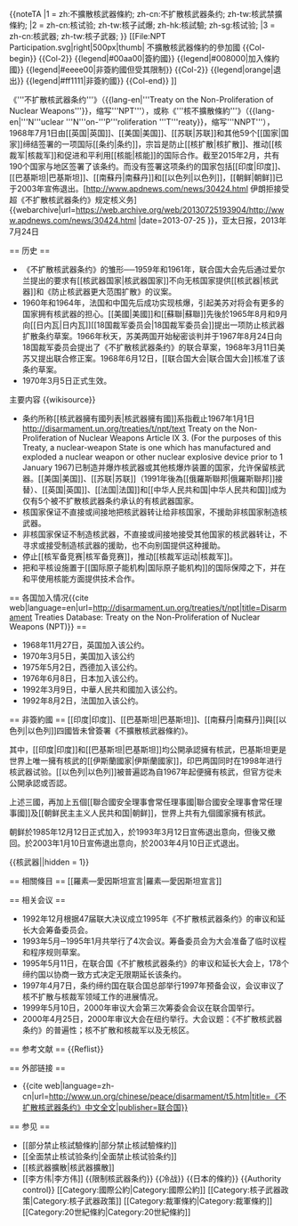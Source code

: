 {{noteTA
|1 = zh:不擴散核武器條約; zh-cn:不扩散核武器条约; zh-tw:核武禁擴條約;
|2 = zh-cn:核试验; zh-tw:核子試爆; zh-hk:核試驗; zh-sg:核试验;
|3 = zh-cn:核武器; zh-tw:核子武器;
}}
[[File:NPT Participation.svg|right|500px|thumb|
不擴散核武器條約的參加國
{{Col-begin}}
{{Col-2}}
{{legend|#00aa00|簽約國}}
{{legend|#008000|加入條約國}}
{{legend|#eeee00|非簽約國但受其限制}}
{{Col-2}}
{{legend|orange|退出}}
{{legend|#ff1111|非簽約國}}
{{Col-end}}
]]

《'''不扩散核武器条约'''》（{{lang-en|'''Treaty on the Non-Proliferation of Nuclear Weapons'''}}，缩写'''NPT'''），或称《'''核不擴散條約'''》（{{lang-en|'''N'''uclear '''N'''on-'''P'''roliferation '''T'''reaty}}，缩写'''NNPT'''），1968年7月1日由[[英国|英国]]、[[美国|美国]]、[[苏联|苏联]]和其他59个[[国家|国家]]缔结签署的一项国际[[条约|条约]]，宗旨是防止[[核扩散|核扩散]]、推动[[核裁军|核裁军]]和促进和平利用[[核能|核能]]的国际合作。截至2015年2月，共有190个国家与地区签署了该条约。而没有签署这项条约的国家包括[[印度|印度]]、[[巴基斯坦|巴基斯坦]]、[[南蘇丹|南蘇丹]]和[[以色列|以色列]]，[[朝鲜|朝鲜]]已于2003年宣佈退出。<ref>[http://www.apdnews.com/news/30424.html 伊朗拒接受超《不扩散核武器条约》规定核义务] {{webarchive|url=https://web.archive.org/web/20130725193904/http://www.apdnews.com/news/30424.html |date=2013-07-25 }}，亚太日报，2013年7月24日</ref>

== 历史 ==
* 《不扩散核武器条约》的雏形──1959年和1961年，联合国大会先后通过爱尔兰提出的要求有[[核武器国家|核武器国家]]不向无核国家提供[[核武器|核武器]]和《防止核武器更大范围扩散》的议案。
* 1960年和1964年，法国和中国先后成功实现核爆，引起美苏对将会有更多的国家拥有核武器的担心。[[美國|美國]]和[[蘇聯|蘇聯]]先後於1965年8月和9月向[[日内瓦|日内瓦]][[18国裁军委员会|18国裁军委员会]]提出一项防止核武器扩散条约草案。1966年秋天，苏美两国开始秘密谈判并于1967年8月24日向18国裁军委员会提出了《不扩散核武器条约》的联合草案，1968年3月11日美苏又提出联合修正案。1968年6月12日，[[联合国大会|联合国大会]]核准了该条约草案。
* 1970年3月5日正式生效。

主要内容 
{{wikisource}}
* 条约所称[[核武器擁有國列表|核武器擁有國]]系指截止1967年1月1日<ref>http://disarmament.un.org/treaties/t/npt/text Treaty on the Non-Proliferation of Nuclear Weapons Article IX 3. (For the purposes of this Treaty, a nuclear-weapon State is one which has manufactured and exploded a nuclear weapon or other nuclear explosive device prior to 1 January 1967)</ref>已制造并爆炸核武器或其他核爆炸装置的国家，允许保留核武器。[[美国|美国]]、[[苏联|苏联]]（1991年後為[[俄羅斯聯邦|俄羅斯聯邦]]接替）、[[英国|英国]]、[[法国|法国]]和[[中华人民共和国|中华人民共和国]]成为仅有5个被不扩散核武器条约承认的有核武器国家。
* 核国家保证不直接或间接地把核武器转让给非核国家，不援助非核国家制造核武器。
* 非核国家保证不制造核武器，不直接或间接地接受其他国家的核武器转让，不寻求或接受制造核武器的援助，也不向别国提供这种援助。
* 停止[[核军备竞赛|核军备竞赛]]，推动[[核裁军运动|核裁军]]。
* 把和平核设施置于[[国际原子能机构|国际原子能机构]]的国际保障之下，并在和平使用核能方面提供技术合作。

== 各国加入情况<ref>{{cite web|language=en|url=http://disarmament.un.org/treaties/t/npt|title=Disarmament Treaties Database: Treaty on the Non-Proliferation of Nuclear Weapons (NPT)}} </ref> ==
* 1968年11月27日，英国加入该公约。
* 1970年3月5日，美国加入该公约
* 1975年5月2日，西德加入该公约。
* 1976年6月8日，日本加入该公约。
* 1992年3月9日，中華人民共和國加入该公约。
* 1992年8月2日，法国加入该公约。

== 非簽約國 ==
[[印度|印度]]、[[巴基斯坦|巴基斯坦]]、[[南蘇丹|南蘇丹]]與[[以色列|以色列]]四國皆未曾簽署《不擴散核武器條約》。

其中，[[印度|印度]]和[[巴基斯坦|巴基斯坦]]均公開承認擁有核武，巴基斯坦更是世界上唯一擁有核武的[[伊斯蘭國家|伊斯蘭國家]]，印巴两国同时在1998年进行核武器试验。[[以色列|以色列]]被普遍認為自1967年起便擁有核武，但官方從未公開承認或否認。

上述三國，再加上五個[[聯合國安全理事會常任理事國|聯合國安全理事會常任理事國]]及[[朝鲜民主主义人民共和国|朝鲜]]，世界上共有九個國家擁有核武。

朝鲜於1985年12月12日正式加入，於1993年3月12日宣佈退出意向，但後又撤回。於2003年1月10日宣佈退出意向，於2003年4月10日正式退出。

{{核武器||hidden = 1}}

== 相關條目 ==
[[羅素—愛因斯坦宣言|羅素—愛因斯坦宣言]]

== 相关会议 ==
* 1992年12月根据47届联大决议成立1995年《不扩散核武器条约》的审议和延长大会筹备委员会。
* 1993年5月─1995年1月共举行了4次会议。筹备委员会为大会准备了临时议程和程序规则草案。
* 1995年5月11日，在联合国《不扩散核武器条约》的审议和延长大会上，178个缔约国以协商一致方式决定无限期延长该条约。
* 1997年4月7日，条约缔约国在联合国总部举行1997年预备会议，会议审议了核不扩散与核裁军领域工作的进展情况。
* 1999年5月10日，2000年审议大会第三次筹委会会议在联合国举行。
* 2000年4月25日，2000年审议大会在纽约举行。大会议题：《不扩散核武器条约》的普遍性；核不扩散和核裁军以及无核区。

== 参考文献 ==
{{Reflist}}

== 外部链接 ==
* {{cite web|language=zh-cn|url=http://www.un.org/chinese/peace/disarmament/t5.htm|title=《不扩散核武器条约》中文全文|publisher=联合国}}

== 参见 ==
* [[部分禁止核試驗條約|部分禁止核試驗條約]]
* [[全面禁止核试验条约|全面禁止核试验条约]]
* [[核武器擴散|核武器擴散]]
* [[李方伟|李方伟]]
{{限制核武器条约}}
{{冷战}}
{{日本的條約}}
{{Authority control}}
[[Category:國際公約|Category:國際公約]]
[[Category:核子武器政策|Category:核子武器政策]]
[[Category:裁軍條約|Category:裁軍條約]]
[[Category:20世紀條約|Category:20世紀條約]]